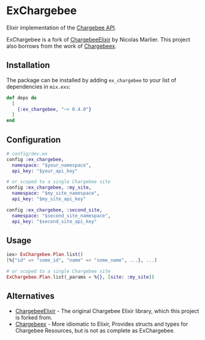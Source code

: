 # ExChargebee

Elixir implementation of the [Chargebee API](https://apidocs.chargebee.com/docs/api).

ExChargebee is a fork of [ChargebeeElixir](https://github.com/PandaScore/chargebee-elixir) by Nicolas Marlier. This project also borrows from the work of [Chargebeex](https://github.com/WTTJ/chargebeex).

## Installation

The package can be installed by adding `ex_chargebee` to your list of dependencies in `mix.exs`:

```elixir
def deps do
  [
    {:ex_chargebee, "~> 0.4.0"}
  ]
end
```

## Configuration

```elixir
# config/dev.ex
config :ex_chargebee,
  namespace: "$your_namespace",
  api_key: "$your_api_key"

# or scoped to a single Chargebee site
config :ex_chargebee, :my_site,
  namespace: "$my_site_namespace",
  api_key: "$my_site_api_key"

config :ex_chargebee, :second_site,
  namespace: "$second_site_namespace",
  api_key: "$second_site_api_key"
```

## Usage

```elixir
iex> ExChargebee.Plan.list()
[%{"id" => "some_id", "name" => "some_name", ...}, ...]

# or scoped to a single Chargebee site
ExChargebee.Plan.list(_params = %{}, [site: :my_site])
```

## Alternatives

- [ChargebeeElixir](https://github.com/PandaScore/chargebee-elixir) - The original Chargebee Elixir library, which this project is forked from.
- [Chargebeex](https://github.com/WTTJ/chargebeex) - More idiomatic to Elixir, Provides structs and types for Chargebee Resources, but is not as complete as ExChargebee.

